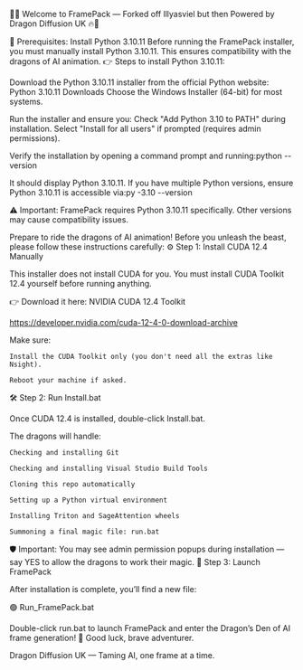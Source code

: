 🐉🔥 Welcome to FramePack — Forked off lllyasviel but then Powered by Dragon Diffusion UK 🔥🐉


🐉 Prerequisites: Install Python 3.10.11
Before running the FramePack installer, you must manually install Python 3.10.11. This ensures compatibility with the dragons of AI animation.
👉 Steps to install Python 3.10.11:

Download the Python 3.10.11 installer from the official Python website:
Python 3.10.11 Downloads
Choose the Windows Installer (64-bit) for most systems.


Run the installer and ensure you:
Check "Add Python 3.10 to PATH" during installation.
Select "Install for all users" if prompted (requires admin permissions).


Verify the installation by opening a command prompt and running:python --version

It should display Python 3.10.11.
If you have multiple Python versions, ensure Python 3.10.11 is accessible via:py -3.10 --version



⚠️ Important: FramePack requires Python 3.10.11 specifically. Other versions may cause compatibility issues.

Prepare to ride the dragons of AI animation!
Before you unleash the beast, please follow these instructions carefully:
⚙️ Step 1: Install CUDA 12.4 Manually

This installer does not install CUDA for you.
You must install CUDA Toolkit 12.4 yourself before running anything.

👉 Download it here: NVIDIA CUDA 12.4 Toolkit

https://developer.nvidia.com/cuda-12-4-0-download-archive

Make sure:

    Install the CUDA Toolkit only (you don't need all the extras like Nsight).

    Reboot your machine if asked.

🛠 Step 2: Run Install.bat

Once CUDA 12.4 is installed, double-click Install.bat.

The dragons will handle:

    Checking and installing Git

    Checking and installing Visual Studio Build Tools

    Cloning this repo automatically

    Setting up a Python virtual environment

    Installing Triton and SageAttention wheels

    Summoning a final magic file: run.bat

🛡 Important:
You may see admin permission popups during installation — say YES to allow the dragons to work their magic.
🚀 Step 3: Launch FramePack

After installation is complete, you’ll find a new file:

🟢 Run_FramePack.bat

Double-click run.bat to launch FramePack and enter the Dragon’s Den of AI frame generation!
🐲 Good luck, brave adventurer.

Dragon Diffusion UK — Taming AI, one frame at a time.

